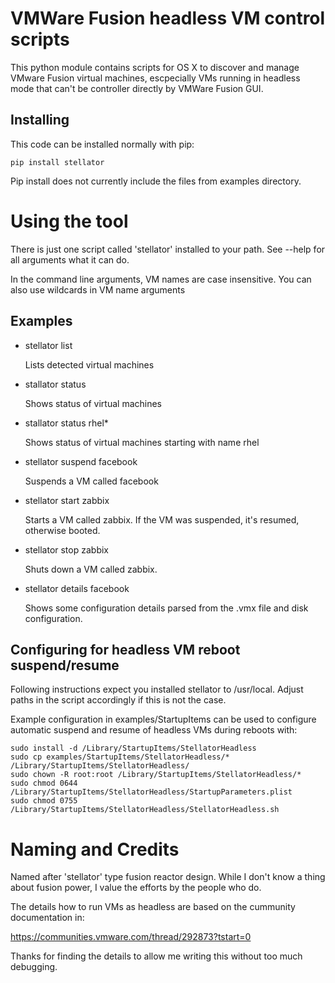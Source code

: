 
VMWare Fusion headless VM control scripts
=========================================

This python module contains scripts for OS X to discover and manage
VMware Fusion virtual machines, escpecially VMs running in headless
mode that can't be controller directly by VMWare Fusion GUI.

Installing
----------

This code can be installed normally with pip:

    pip install stellator

Pip install does not currently include the files from examples directory.

Using the tool
==============

There is just one script called 'stellator' installed to your path. See --help
for all arguments what it can do.

In the command line arguments, VM names are case insensitive. You can also use
wildcards in VM name arguments

Examples
--------

* stellator list

  Lists detected virtual machines

* stallator status

  Shows status of virtual machines

* stallator status rhel*

  Shows status of virtual machines starting with name rhel

* stellator suspend facebook

  Suspends a VM called facebook

* stellator start zabbix

  Starts a VM called zabbix. If the VM was suspended, it's resumed, otherwise booted.

* stellator stop zabbix

  Shuts down a VM called zabbix.

* stellator details facebook

  Shows some configuration details parsed from the .vmx file and disk configuration.


Configuring for headless VM reboot suspend/resume
-------------------------------------------------

Following instructions expect you installed stellator to /usr/local. Adjust paths in the
script accordingly if this is not the case.

Example configuration in examples/StartupItems can be used to configure automatic suspend
and resume of headless VMs during reboots with:

    sudo install -d /Library/StartupItems/StellatorHeadless
    sudo cp examples/StartupItems/StellatorHeadless/* /Library/StartupItems/StellatorHeadless/
    sudo chown -R root:root /Library/StartupItems/StellatorHeadless/*
    sudo chmod 0644 /Library/StartupItems/StellatorHeadless/StartupParameters.plist
    sudo chmod 0755 /Library/StartupItems/StellatorHeadless/StellatorHeadless.sh

Naming and Credits
==================

Named after 'stellator' type fusion reactor design. While I don't know a thing
about fusion power, I value the efforts by the people who do.

The details how to run VMs as headless are based on the cummunity documentation in:

https://communities.vmware.com/thread/292873?tstart=0

Thanks for finding the details to allow me writing this without too much debugging.
